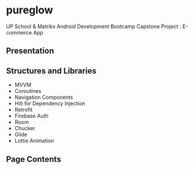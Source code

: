 # pureglow

UP School & Matriks Android Development Bootcamp Capstone Project : E-commerce App

## Presentation

## Structures and Libraries

- MVVM 
- Coroutines
- Navigation Components
- Hilt for Dependency Injection
- Retrofit
- Firebase Auth
- Room
- Chucker
- Glide
- Lottie Animation

## Page Contents
